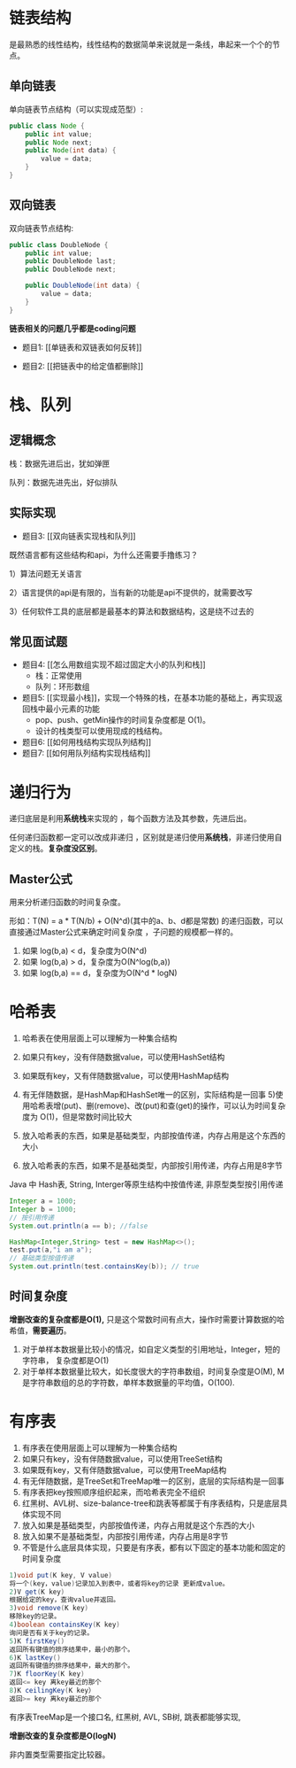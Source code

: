 # 链表结构

是最熟悉的线性结构，线性结构的数据简单来说就是一条线，串起来一个个的节点。

## 单向链表

单向链表节点结构（可以实现成范型）:

```java
public class Node {
    public int value;
    public Node next;
    public Node(int data) {
        value = data;
    }
}
```

## 双向链表

双向链表节点结构:

```java
public class DoubleNode {
    public int value;
    public DoubleNode last;
    public DoubleNode next;

    public DoubleNode(int data) {
        value = data;
    }
}
```

**链表相关的问题几乎都是coding问题**

- 题目1: [[单链表和双链表如何反转]]

- 题目2: [[把链表中的给定值都删除]]

# 栈、队列

## 逻辑概念

栈：数据先进后出，犹如弹匣

队列：数据先进先出，好似排队

## 实际实现

- 题目3: [[双向链表实现栈和队列]]

既然语言都有这些结构和api，为什么还需要手撸练习？

1）算法问题无关语言

2）语言提供的api是有限的，当有新的功能是api不提供的，就需要改写

3）任何软件工具的底层都是最基本的算法和数据结构，这是绕不过去的

## 常见面试题

- 题目4: [[怎么用数组实现不超过固定大小的队列和栈]]
  - 栈：正常使用
  - 队列：环形数组
- 题目5: [[实现最小栈]]，实现一个特殊的栈，在基本功能的基础上，再实现返回栈中最小元素的功能  
  - pop、push、getMin操作的时间复杂度都是 O(1)。 
  - 设计的栈类型可以使用现成的栈结构。
- 题目6: [[如何用栈结构实现队列结构]]
- 题目7: [[如何用队列结构实现栈结构]]

# 递归行为

递归底层是利用**系统栈**来实现的 ，每个函数方法及其参数，先进后出。

任何递归函数都一定可以改成非递归 ，区别就是递归使用**系统栈**，非递归使用自定义的栈。**复杂度没区别**。

## Master公式

用来分析递归函数的时间复杂度。

形如：T(N) = a * T(N/b) + O(N^d)(其中的a、b、d都是常数)  的递归函数，可以直接通过Master公式来确定时间复杂度 ，子问题的规模都一样的。

1. 如果 log(b,a) < d，复杂度为O(N^d) 
2. 如果 log(b,a) > d，复杂度为O(N^log(b,a)) 
3.  如果 log(b,a) == d，复杂度为O(N^d  * logN)  

# 哈希表

1) 哈希表在使用层面上可以理解为一种集合结构 

2) 如果只有key，没有伴随数据value，可以使用HashSet结构  

3) 如果既有key，又有伴随数据value，可以使用HashMap结构  

4) 有无伴随数据，是HashMap和HashSet唯一的区别，实际结构是一回事  5)使用哈希表增(put)、删(remove)、改(put)和查(get)的操作，可以认为时间复杂度为 O(1)，但是常数时间比较大 

6) 放入哈希表的东西，如果是基础类型，内部按值传递，内存占用是这个东西的大小   

7) 放入哈希表的东西，如果不是基础类型，内部按引用传递，内存占用是8字节  

Java 中 Hash表, String, Interger等原生结构中按值传递, 非原型类型按引用传递

```java
Integer a = 1000;
Integer b = 1000;
// 按引用传递
System.out.println(a == b); //false

HashMap<Integer,String> test = new HashMap<>();
test.put(a,"i am a");
// 基础类型按值传递
System.out.println(test.containsKey(b)); // true
```

## 时间复杂度

**增删改查的复杂度都是O(1),** 只是这个常数时间有点大，操作时需要计算数据的哈希值，**需要遍历**。

1. 对于单样本数据量比较小的情况，如自定义类型的引用地址，Integer，短的字符串， 复杂度都是O(1)
2. 对于单样本数据量比较大，如长度很大的字符串数组，时间复杂度是O(M), M是字符串数组的总的字符数，单样本数据量的平均值，O(100).

# 有序表

1) 有序表在使用层面上可以理解为一种集合结构  
2) 如果只有key，没有伴随数据value，可以使用TreeSet结构  
3) 如果既有key，又有伴随数据value，可以使用TreeMap结构  
4) 有无伴随数据，是TreeSet和TreeMap唯一的区别，底层的实际结构是一回事 
5) 有序表把key按照顺序组织起来，而哈希表完全不组织   
6) 红黑树、AVL树、size-balance-tree和跳表等都属于有序表结构，只是底层具体实现不同 
7) 放入如果是基础类型，内部按值传递，内存占用就是这个东西的大小  
8) 放入如果不是基础类型，内部按引用传递，内存占用是8字节  
9) 不管是什么底层具体实现，只要是有序表，都有以下固定的基本功能和固定的时间复杂度   

```java
1)void put(K key, V value)
将一个(key，value)记录加入到表中，或者将key的记录 更新成value。
2)V get(K key)
根据给定的key，查询value并返回。
3)void remove(K key)
移除key的记录。 
4)boolean containsKey(K key)
询问是否有关于key的记录。
5)K firstKey()
返回所有键值的排序结果中，最小的那个。
6)K lastKey()
返回所有键值的排序结果中，最大的那个。
7)K floorKey(K key)
返回<= key 离key最近的那个
8)K ceilingKey(K key）
返回>= key 离key最近的那个
```

有序表TreeMap是一个接口名, 红黑树, AVL, SB树, 跳表都能够实现, 

**增删改查的复杂度都是O(logN)**

非内置类型需要指定比较器。
